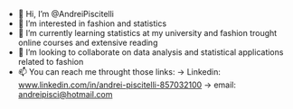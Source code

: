 - 👋 Hi, I’m @AndreiPiscitelli
- 👀 I’m interested in fashion and statistics
- 🌱 I’m currently learning statistics at my university and fashion trought online courses and extensive reading
- 💞️ I’m looking to collaborate on data analysis and statistical applications related to fashion
- 📫 You can reach me throught those links:
      -> Linkedin: www.linkedin.com/in/andrei-piscitelli-857032100
                 -> email: andreipisci@hotmail.com
